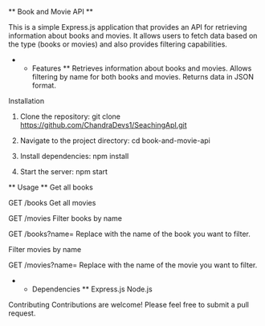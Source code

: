 

** Book and Movie API **


This is a simple Express.js application that provides an API for retrieving information about books and movies. It allows users to fetch data based on the type (books or movies) and also provides filtering capabilities.

* * Features  **
Retrieves information about books and movies.
Allows filtering by name for both books and movies.
Returns data in JSON format.


Installation
 1. Clone the repository:
git clone https://github.com/ChandraDevs1/SeachingApI.git

 2. Navigate to the project directory:
  cd book-and-movie-api

 3. Install dependencies:
 npm install

 4. Start the server:
 npm start


**    Usage    **
Get all books

GET /books
Get all movies

GET /movies
Filter books by name

GET /books?name=<name>
Replace <name> with the name of the book you want to filter.

Filter movies by name

GET /movies?name=<name>
Replace <name> with the name of the movie you want to filter.

* *   Dependencies    **
Express.js
Node.js

Contributing
Contributions are welcome! Please feel free to submit a pull request.

